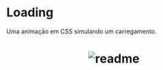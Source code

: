 # Loading
Uma animação em CSS simulando um carregamento.



<h1 align="center">
  <img alt="readme" title="readme" src="/github/readme-gif.gif">
</h1>
